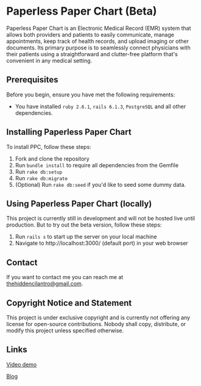 # Paperless Paper Chart (Beta)

Paperless Paper Chart is an Electronic Medical Record (EMR) system that allows both providers and patients to easily communicate, manage appointments, keep track of health records, and upload imaging or other documents. Its primary purpose is to seamlessly connect physicians with their patients using a straightforward and clutter-free platform that's convenient in any medical setting.

## Prerequisites

Before you begin, ensure you have met the following requirements:

* You have installed `ruby 2.6.1`, `rails 6.1.3`, `PostgreSQL` and all other dependencies.

## Installing Paperless Paper Chart

To install PPC, follow these steps:

1. Fork and clone the repository
2. Run `bundle install` to require all dependencies from the Gemfile
3. Run `rake db:setup`
4. Run `rake db:migrate`
5. (Optional) Run `rake db:seed` if you'd like to seed some dummy data.

## Using Paperless Paper Chart (locally)

This project is currently still in development and will not be hosted live until production. But to try out the beta version, follow these steps:

1. Run `rails s` to start up the server on your local machine
2. Navigate to http://localhost:3000/ (default port) in your web browser

## Contact

If you want to contact me you can reach me at <thehiddencilantro@gmail.com>.

## Copyright Notice and Statement

This project is under exclusive copyright and is currently not offering any license for open-source contributions. Nobody shall copy, distribute, or modify this project unless specified otherwise.

## Links
[Video demo](https://vimeo.com/643082291)

[Blog](https://dev.to/hiddencilantro/the-quick-and-dirty-to-february-31-3p9p)

<!-- 

///to do or fix:
* application.rb -> config.force_ssl = true
* remove GET route to /logout?
* pull birthday and gender from Google OAuth [prevent OAuth users from intercepting other patients' accounts]
* make dynamic breadcrumbs
* make custom sanitize and custom validation methods private?
* make encounters index & show available to patients
* add search/filter for encounters (by type, date, or physician)
* encounter -> accepts_nested_attributes_for -> reject_if: :all_blank -> validate to prevent persisting encounter when nested attributes are rejected

///to implement next:
* Apppintment class
    - Patients must be permitted to make an appointment before being registered
    - choose Provider from collection
* Patient#create (as Provider)
    - pre-populate patient info from details in Appointment
* SOAP#create
    - pre-populate encounter from details in Appointment

///stretch goals:
* security (https://guides.rubyonrails.org/security.html)
    - session hijacking
    - injections
    - prevent password params from being logged
* implement additional OAuth providers
* password entry for destroying records instead of just confirmation pop-ups
* have user select time zone or use JS to get local time on client side?
* encounters index (limit # of displayed records per page)
    - links to page numbers
    - allow user to select how many records to display

///
<%= button_to "Delete Account", current_user, method: :delete, data: {confirm: "You are about to permanently delete a provider account. ALL of your data will be lost. Are you sure?"} %>
///

///
Confirmation pop-up: Cannot use the "confirm" data attribute for FormBuilder (must use JS instead), only available for FormTagHelper

<%= f.submit, data: {confirm: "Does everything look accurate? You cannot change your information once your account has been created."} %>
<%= f.submit, data: {confirm: "Are you sure you want to save these changes?"} %>
///

 -->